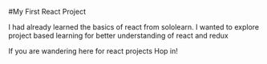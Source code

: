 #My First React Project

I had already learned the basics of react from sololearn.
I wanted to explore project based learning for better understanding of react and redux

If you are wandering here for react projects Hop in!
